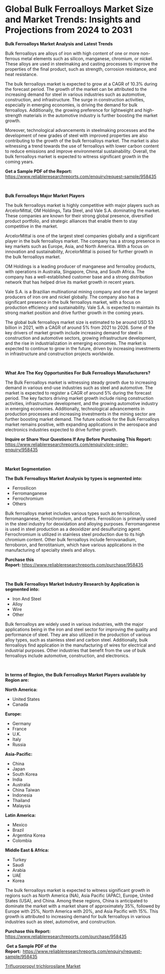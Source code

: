 <p><h1>Global Bulk Ferroalloys Market Size and Market Trends: Insights and Projections from 2024 to 2031</h1></p><p><strong>Bulk Ferroalloys Market Analysis and Latest Trends</strong></p>
<p><p>Bulk ferroalloys are alloys of iron with high content of one or more non-ferrous metal elements such as silicon, manganese, chromium, or nickel. These alloys are used in steelmaking and casting processes to improve the properties of the final product, such as strength, corrosion resistance, and heat resistance.</p><p>The bulk ferroalloys market is expected to grow at a CAGR of 10.3% during the forecast period. The growth of the market can be attributed to the increasing demand for steel in various industries such as automotive, construction, and infrastructure. The surge in construction activities, especially in emerging economies, is driving the demand for bulk ferroalloys. Additionally, the growing preference for lightweight and high-strength materials in the automotive industry is further boosting the market growth.</p><p>Moreover, technological advancements in steelmaking processes and the development of new grades of steel with improved properties are also contributing to the growth of the bulk ferroalloys market. The market is also witnessing a trend towards the use of ferroalloys with lower carbon content to reduce emissions and improve environmental sustainability. Overall, the bulk ferroalloys market is expected to witness significant growth in the coming years.</p></p>
<p><strong>Get a Sample PDF of the Report:&nbsp;</strong> <a href="https://www.reliableresearchreports.com/enquiry/request-sample/958435">https://www.reliableresearchreports.com/enquiry/request-sample/958435</a></p>
<p>&nbsp;</p>
<p><strong>Bulk Ferroalloys Major Market Players</strong></p>
<p><p>The bulk ferroalloys market is highly competitive with major players such as ArcelorMittal, OM Holdings, Tata Steel, and Vale S.A. dominating the market. These companies are known for their strong global presence, diversified product portfolio, and strategic alliances that enable them to stay competitive in the market.</p><p>ArcelorMittal is one of the largest steel companies globally and a significant player in the bulk ferroalloys market. The company has a strong presence in key markets such as Europe, Asia, and North America. With a focus on innovation and sustainability, ArcelorMittal is poised for further growth in the bulk ferroalloys market.</p><p>OM Holdings is a leading producer of manganese and ferroalloy products, with operations in Australia, Singapore, China, and South Africa. The company has a well-established customer base and a strong distribution network that has helped drive its market growth in recent years.</p><p>Vale S.A. is a Brazilian multinational mining company and one of the largest producers of iron ore and nickel globally. The company also has a significant presence in the bulk ferroalloys market, with a focus on production efficiency and sustainability. Vale S.A. is expected to maintain its strong market position and drive further growth in the coming years.</p><p>The global bulk ferroalloys market size is estimated to be around USD 53 billion in 2021, with a CAGR of around 5% from 2021 to 2026. Some of the key drivers of market growth include increasing demand for steel in construction and automotive sectors, growing infrastructure development, and the rise in industrialization in emerging economies. The market is expected to continue to grow in the future, driven by increasing investments in infrastructure and construction projects worldwide.</p></p>
<p>&nbsp;</p>
<p><strong>What Are The Key Opportunities For Bulk Ferroalloys Manufacturers?</strong></p>
<p><p>The Bulk Ferroalloys market is witnessing steady growth due to increasing demand in various end-use industries such as steel and automotive. The market is expected to register a CAGR of around 5% during the forecast period. The key factors driving market growth include rising construction activities, infrastructure development, and the growing automotive industry in emerging economies. Additionally, technological advancements in production processes and increasing investments in the mining sector are further boosting market demand. The future outlook for the Bulk Ferroalloys market remains positive, with expanding applications in the aerospace and electronics industries expected to drive further growth.</p></p>
<p><strong>Inquire or Share Your Questions If Any Before Purchasing This Report:</strong> <a href="https://www.reliableresearchreports.com/enquiry/pre-order-enquiry/958435">https://www.reliableresearchreports.com/enquiry/pre-order-enquiry/958435</a></p>
<p>&nbsp;</p>
<p><strong>Market Segmentation</strong></p>
<p><strong>The Bulk Ferroalloys Market Analysis by types is segmented into:</strong></p>
<p><ul><li>Ferrosilicon</li><li>Ferromanganese</li><li>Ferrochromium</li><li>Others</li></ul></p>
<p><p>Bulk ferroalloys market includes various types such as ferrosilicon, ferromanganese, ferrochromium, and others. Ferrosilicon is primarily used in the steel industry for deoxidation and alloying purposes. Ferromanganese is used in steel production as a deoxidizer and desulfurizing agent. Ferrochromium is utilized in stainless steel production due to its high chromium content. Other bulk ferroalloys include ferrovanadium, ferroboron, and ferrotitanium, which have various applications in the manufacturing of specialty steels and alloys.</p></p>
<p><strong>Purchase this Report:&nbsp;</strong><a href="https://www.reliableresearchreports.com/purchase/958435">https://www.reliableresearchreports.com/purchase/958435</a></p>
<p>&nbsp;</p>
<p><strong>The Bulk Ferroalloys Market Industry Research by Application is segmented into:</strong></p>
<p><ul><li>Iron And Steel</li><li>Alloy</li><li>Wire</li><li>Other</li></ul></p>
<p><p>Bulk ferroalloys are widely used in various industries, with the major applications being in the iron and steel sector for improving the quality and performance of steel. They are also utilized in the production of various alloy types, such as stainless steel and carbon steel. Additionally, bulk ferroalloys find application in the manufacturing of wires for electrical and industrial purposes. Other industries that benefit from the use of bulk ferroalloys include automotive, construction, and electronics.</p></p>
<p>&nbsp;</p>
<p><strong>In terms of Region, the Bulk Ferroalloys Market Players available by Region are:</strong></p>
<p>
    <p> <strong> North America: </strong>
        <ul>
            <li>United States</li>
            <li>Canada</li>
        </ul>
        </p> 
    <p> <strong> Europe: </strong>
        <ul>
            <li>Germany</li>
            <li>France</li>
            <li>U.K.</li>
            <li>Italy</li>
            <li>Russia</li>
        </ul>
        </p> 
    <p> <strong> Asia-Pacific: </strong>
        <ul>
            <li>China</li>
            <li>Japan</li>
            <li>South Korea</li>
            <li>India</li>
            <li>Australia</li>
            <li>China Taiwan</li>
            <li>Indonesia</li>
            <li>Thailand</li>
            <li>Malaysia</li>
        </ul>
        </p> 
    <p> <strong> Latin America: </strong>
        <ul>
            <li>Mexico</li>
            <li>Brazil</li>
            <li>Argentina Korea</li>
            <li>Colombia</li>
        </ul>
        </p> 
    <p> <strong> Middle East & Africa: </strong>
        <ul>
            <li>Turkey</li>
            <li>Saudi</li>
            <li>Arabia</li>
            <li>UAE</li>
            <li>Korea</li>
        </ul>
    </p>
    </p>
<p><p>The bulk ferroalloys market is expected to witness significant growth in regions such as North America (NA), Asia Pacific (APAC), Europe, United States (USA), and China. Among these regions, China is anticipated to dominate the market with a market share of approximately 35%, followed by Europe with 25%, North America with 20%, and Asia Pacific with 15%. This growth is attributed to increasing demand for bulk ferroalloys in various industries such as steel, automotive, and construction.</p></p>
<p><strong>Purchase this Report: </strong><a href="https://www.reliableresearchreports.com/purchase/958435">https://www.reliableresearchreports.com/purchase/958435</a></p>
<p>&nbsp;<strong>Get a Sample PDF of the Report:&nbsp;&nbsp;</strong><a href="https://www.reliableresearchreports.com/enquiry/request-sample/958435">https://www.reliableresearchreports.com/enquiry/request-sample/958435</a></p>
<p><strong></strong></p>
<p><p><a href="https://metal-farmhouse-e95.notion.site/Trifluoropropyl-trichlorosilane-Market-Insights-Market-Players-and-Forecast-Till-2031-83abe5d422a243619d10bcbb92826fa5">Trifluoropropyl trichlorosilane Market</a></p></p>